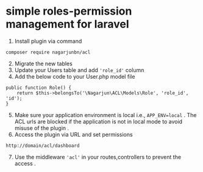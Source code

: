 # simple roles-permission management for laravel   
1. Install plugin via command 
```
composer require nagarjunbn/acl
```
2. Migrate the new tables
3. Update your Users table and add ```'role_id'``` column 
4. Add the below code to your User.php model file
```
public function Role() {
    return $this->belongsTo('\Nagarjun\ACL\Models\Role', 'role_id', 'id');
}
``` 
5. Make sure your application environment is local i.e., ```APP_ENV=local``` . The ACL urls are blocked if the application is not in local mode to avoid misuse of the plugin . 
6. Access the plugin via URL and set permissions
```
http://domain/acl/dashboard
```
7. Use the middleware ```'acl'``` in your routes,controllers to prevent the access .
